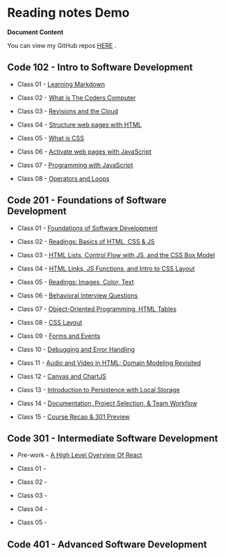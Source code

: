 # Reading notes Demo

**Document Content**

You can view my GitHub repos [HERE](danielquilo/readings-notes-v1) .

## Code 102 - Intro to Software Development

* Class 01 - [Learning Markdown](https://danielquilo.github.io/readings-notes-v1/code-102/102class-01)

* Class 02 - [What is The Coders Computer](https://danielquilo.github.io/readings-notes-v1/code-102/102class-02)

* Class 03 - [Revisions and the Cloud](https://danielquilo.github.io/readings-notes-v1/code-102/102class-03)

* Class 04 - [Structure web pages with HTML](https://danielquilo.github.io/readings-notes-v1/code-102/102class-04)

* Class 05 - [What is CSS](https://danielquilo.github.io/readings-notes-v1/code-102/102class-05)

* Class 06 - [Activate web pages with JavaScript](https://danielquilo.github.io/readings-notes-v1/code-102/102class-06)

* Class 07 - [Programming with JavaScript](https://danielquilo.github.io/readings-notes-v1/code-102/102class-07)

* Class 08 - [Operators and Loops](https://danielquilo.github.io/readings-notes-v1/code-102/102class-08)

## Code 201 - Foundations of Software Development

* Class 01 - [Foundations of Software Development](https://danielquilo.github.io/readings-notes-v1/code-201/201class-01)

* Class 02 - [Readings: Basics of HTML, CSS & JS](https://danielquilo.github.io/readings-notes-v1/code-201/201class-02)

* Class 03 - [HTML Lists, Control Flow with JS, and the CSS Box Model](https://danielquilo.github.io/readings-notes-v1/code-201/201class-03)

* Class 04 - [HTML Links, JS Functions, and Intro to CSS Layout](https://danielquilo.github.io/readings-notes-v1/code-201/201class-04)

* Class 05 - [Readings: Images, Color, Text](https://danielquilo.github.io/readings-notes-v1/code-201/201class-05)

* Class 06 - [Behavioral Interview Questions](https://danielquilo.github.io/readings-notes-v1/code-201/201class-06)

* Class 07 - [Object-Oriented Programming, HTML Tables](https://danielquilo.github.io/readings-notes-v1/code-201/201class-07)

* Class 08 - [CSS Layout](https://danielquilo.github.io/readings-notes-v1/code-201/201class-08)

* Class 09 - [Forms and Events](https://danielquilo.github.io/readings-notes-v1/code-201/201class-09)

* Class 10 - [ Debugging and Error Handling](https://danielquilo.github.io/readings-notes-v1/code-201/201class-10)

* Class 11 - [ Audio and Video in HTML; Domain Modeling Revisited](https://danielquilo.github.io/readings-notes-v1/code-201/201class-11)

* Class 12 - [ Canvas and ChartJS](https://danielquilo.github.io/readings-notes-v1/code-201/201class-12)

* Class 13 - [ Introduction to Persistence with Local Storage](https://danielquilo.github.io/readings-notes-v1/code-201/201class-13)

* Class 14 - [ Documentation, Project Selection, & Team Workflow](https://danielquilo.github.io/readings-notes-v1/code-201/201class-14)

* Class 15 - [ Course Recap & 301 Preview](https://danielquilo.github.io/readings-notes-v1/code-201/201class-15)
  

## Code 301 - Intermediate Software Development

* Pre-work - [A High Level Overview Of React](https://danielquilo.github.io/readings-notes-v1/code-301/301class-pre-work)

* Class 01 -

* Class 02 -

* Class 03 -

* Class 04 -

* Class 05 -

## Code 401 - Advanced Software Development
